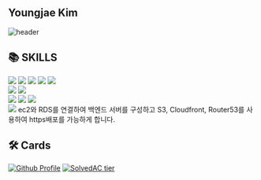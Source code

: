 <!--
**Yjason-K/Yjason-K** is a ✨ _special_ ✨ repository because its `README.md` (this file) appears on your GitHub profile.

Here are some ideas to get you started:

- 🔭 I’m currently working on ...
- 🌱 I’m currently learning ...
- 👯 I’m looking to collaborate on ...
- 🤔 I’m looking for help with ...
- 💬 Ask me about ...
- 📫 How to reach me: ...
- 😄 Pronouns: ...
- ⚡ Fun fact: ...
-->

## Youngjae Kim

![header](https://capsule-render.vercel.app/api?type=waving&color=auto&height=300&section=header&text=Yjason-K&fontSize=90&animation=fadeIn&fontAlignY=38&descAlignY=51&descAlign=62)

<div align=left><h2>📚 SKILLS</h2></div>
<div align=left>
  <img src="https://img.shields.io/badge/html5-E34F26?style=for-the-badge&logo=html5&logoColor=white"> 
  <img src="https://img.shields.io/badge/css-1572B6?style=for-the-badge&logo=css3&logoColor=white"> 
  <img src="https://img.shields.io/badge/javascript-F7DF1E?style=for-the-badge&logo=javascript&logoColor=black"> 
  <img src="https://img.shields.io/badge/react-61DAFB?style=for-the-badge&logo=react&logoColor=black">
  <img src="https://img.shields.io/badge/Recoil-3578E5?style=for-the-badge&logo=Recoil&logoColor=white">
  <br/>
  <img src="https://img.shields.io/badge/node.js-339933?style=for-the-badge&logo=Node.js&logoColor=white">
  <img src="https://img.shields.io/badge/express-000000?style=for-the-badge&logo=express&logoColor=white">
  <br/>
  <img src="https://img.shields.io/badge/python-3776AB?style=for-the-badge&logo=python&logoColor=white">
  <img src="https://img.shields.io/badge/PyTorch-EE4C2C?style=for-the-badge&logo=PyTorch&logoColor=white">
  <img src="https://img.shields.io/badge/Tensorflow-FF6F00?style=for-the-badge&logo=Tensorflow&logoColor=white">
  <br/>
  <img src="https://img.shields.io/badge/amazonaws-232F3E?style=for-the-badge&logo=amazonaws&logoColor=white"> ec2와 RDS를 연결하여 백엔드 서버를 구성하고 S3, Cloudfront, Router53를 사용하여 https배포를 가능하게 합니다.
</div>

##  🛠️ Cards
[![Github Profile](https://github-readme-stats.vercel.app/api?username=Yjason-k&count_private=true&hide=contribs,prs&show_icons=true&theme=vue-dark)](https://github.com/Yjason-K)
[![SolvedAC tier](http://mazassumnida.wtf/api/v2/generate_badge?boj=gomgom22)](https://solved.ac/gomgom22)
